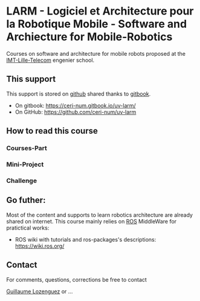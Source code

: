 # LARM - Logiciel et Architecture pour la Robotique Mobile - Software and Archiecture for Mobile-Robotics

Courses on software and architecture for mobile robots proposed at the [IMT-Lille-Telecom](http://www.imt-lille-douai.fr) engenier school.


## This support

This support is stored on [github](https://github.com) shared thanks to [gitbook](https://www.gitbook.com).

  - On gitbook: <https://ceri-num.gitbook.io/uv-larm/>
  - On GitHub: <https://github.com/ceri-num/uv-larm>


## How to read this course


### Courses-Part


### Mini-Project


### Challenge



## Go futher:

Most of the content and supports to learn robotics architecture are already shared on internet.
This course mainly relies on [ROS](http://www.ros.org/) MiddleWare for pratictical works:
  - ROS wiki with tutorials and ros-packages's descriptions: <https://wiki.ros.org/>

## Contact

For comments, questions, corrections be free to contact

[Guillaume Lozenguez](mailto://guillaume.lozenguez@imt-lille-douai.fr)
or ...
